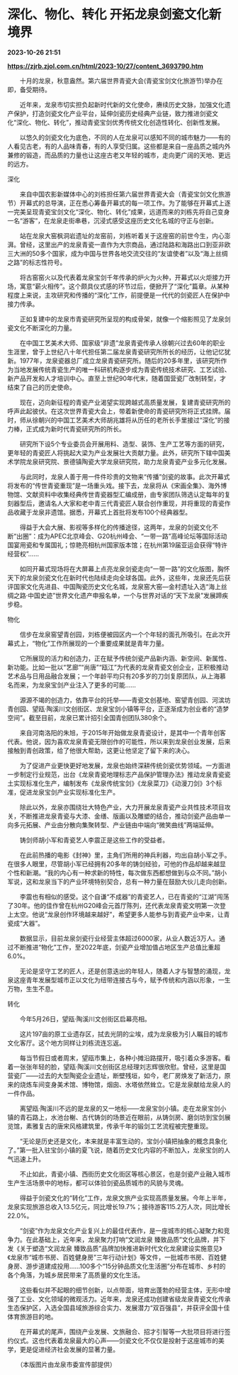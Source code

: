 # 深化、物化、转化 开拓龙泉剑瓷文化新境界

**2023-10-26 21:51**

**https://zjrb.zjol.com.cn/html/2023-10/27/content_3693790.htm**

　　十月的龙泉，秋意盎然。第六届世界青瓷大会(青瓷宝剑文化旅游节)举办在即，备受期待。

　　近年来，龙泉市切实担负起新时代新的文化使命，赓续历史文脉，加强文化遗产保护，打造剑瓷文化产业平台，延伸剑瓷历史经典产业链，致力推进剑瓷文化“深化、物化、转化”，推动青瓷宝剑优秀传统文化创造性转化、创新性发展。

　　以悠久的剑瓷文化为底色，不同的人在龙泉可以感知不同的城市魅力——有的人看见古老，有的人品味青春，有的人享受归属。这些都是来自一座品质之城内外兼修的锻造，而品质的力量也让这座古老又年轻的城市，走向更广阔的天地、更远的远方。

深化

　　来自中国农影新媒体中心的刘栋担任第六届世界青瓷大会（青瓷宝剑文化旅游节）开幕式的总导演，正在悉心筹备开幕式的每一项工作。为了能够在开幕式上逐一完美呈现青瓷宝剑文化“深化、物化、转化”成果，远道而来的刘栋先将自己变身一名“游客”，在龙泉走街串巷，沉浸式感受这座历史文化名城的守正与创新。

　　站在龙泉大窑枫洞岩遗址的龙窑前，刘栋听着关于这座窑的前世今生，内心澎湃。曾经，这里出产的龙泉青瓷一直作为大宗商品，通过陆路和海路出口到亚非欧三大洲的50多个国家，成为中国与世界各地交流交往的“友谊使者”以及“海上丝绸之路”的标志性符号。

　　将古窑窑火以及代表着龙泉宝剑千年传承的炉火为火种，开幕式以火炬接力开场，寓意“薪火相传”。这个颇具仪式感的环节过后，便掀开了“深化”篇章。从某种程度上来说，主攻研究和传播的“深化”工作，前提便是一代代的剑瓷匠人在保护中接力传承。

　　正如复建中的龙泉市青瓷研究所呈现的构成骨架，就像一个缩影照见了龙泉剑瓷文化不断深化的力量。

　　在中国工艺美术大师、国家级“非遗”龙泉青瓷传承人徐朝兴过去60年的职业生涯里，曾于上世纪八十年代担任第二届龙泉青瓷研究所所长的经历，让他记忆犹新。1977年，龙泉瓷器总厂成立龙泉青瓷研究所。随后的20多年里，该研究所作为当地发展传统青瓷生产的唯一科研机构逐步成为青瓷传统技术研究、工艺试验、新产品开发和人才培训中心。直至上世纪90年代末，随着国营瓷厂改制转型，才结束了自己的历史使命。

　　现在，迈向新征程的青瓷产业渴望实现跨越式高质量发展，复建青瓷研究所的呼声此起彼伏。在这次世界青瓷大会上，带着新使命的青瓷研究所将正式挂牌。届时，师从徐朝兴的中国工艺美术大师胡兆雄将从历任的老所长手里接过“深化”的接力棒，正式成为新时代青瓷研究所的所长。

　　研究所下设5个专业委员会开展用料、造型、装饰、生产工艺等方面的研究，更年轻的青瓷匠人将挑起大梁为产业发展壮大贡献力量。此外，研究所下辖中国美术学院龙泉研究院、景德镇陶瓷大学龙泉研究院，助力龙泉青瓷产业多元化发展。

　　与此同时，龙泉人善于用一件件珍贵的文物来“传播”剑瓷的故事。此次开幕式将发布的“传世青瓷重现”是一场重头戏。接下去，龙泉将从《宋画全集》、海外博物馆、文献资料中收集经典传世青瓷器型汇编成册，由专家团队筛选认定每年的复刻器型后，邀请名人大家和老中青三代青瓷匠人联合创作重现，并将重现的青瓷作品收藏于龙泉非遗馆。据悉，开幕式上首批将发布100个经典器型。

　　得益于大会大展、影视等多样化的传播途径，这两年，龙泉的剑瓷文化不断“出圈”：成为APEC北京峰会、G20杭州峰会、“一带一路”高峰论坛等国际活动国宴用瓷和专属国礼；惊艳亮相杭州国家版本馆；在杭州第19届亚运会获得“特许经营权”……

　　如同开幕式现场将在大屏幕上点亮龙泉剑瓷走向“一带一路”的文化版图，胸怀天下的龙泉剑瓷文化在新时代也陆续走向全球各国。此外，这些年，龙泉还先后获评国家文化先进县、中国陶瓷历史文化名城，龙泉窑大窑—金村遗址入选“海上丝绸之路·中国史迹”世界文化遗产申报名单，一个与世界对话的“天下龙泉”发展蹄疾步稳。

物化

　　信步在龙泉窑望青创园，刘栋便被园区内一个个年轻的面孔所吸引。在此次开幕式上，“物化”工作所展现的一个重要成果就是青年力量。

　　它所展现的活力和创造力，正在赋予传统剑瓷产品新内涵、新空间、新属性、新功能。比如一批以“艺廊”“尚唐”“瓯江”为代表的龙泉青瓷文创企业，正积极推动艺术品与日用品融合发展；一个年龄平均只有20多岁的刀剑复原团队，从上海慕名而来，为龙泉宝剑产业注入了更多的可能……

　　源源不竭的创造力，依靠平台的托举——青瓷文创基地、窑望青创园、河滨坊青创园、望瓯·陶溪川文创街区、龙泉宝剑小镇等平台，正逐渐成为创业者的“造梦空间”。截至目前，龙泉已累计招引全国青创团队380余个。

　　来自河南洛阳的朱旭，于2015年开始做龙泉青瓷设计，是其中一个青年创客代表。他说，因为喜欢龙泉青瓷无限创作的可能性，所以来到龙泉创业发展，后来接触到青创政策，给了他很大帮助，这更让他坚定了留下来的决心。

　　为了促进产业更快更好地发展，龙泉也始终深耕传统剑瓷优势领域。一方面进一步制定行业规范，出台《龙泉青瓷地理标志产品保护管理办法》推动龙泉青瓷瓷土实现标准化生产，编制发布《龙泉传统宝剑》《龙泉菜刀》《动漫刀剑》3个标准，促进龙泉宝剑产业实现标准化生产。

　　除此以外，龙泉亦围绕壮大特色产业，大力开展龙泉青瓷产业共性技术项目攻关，不断推进龙泉青瓷与大漆、金缮、版画以及雕塑的结合，推动剑瓷产品由单一向多元拓展、产业由分散向集聚转型、产业链由中端向“微笑曲线”两端延伸。

　　铸剑师胡小军和青瓷艺人李震正是这些工作的受益者。

　　在此前热播的电影《封神》里，主角们所用的神兵利器，均出自胡小军之手。在很多人眼里，尽管胡小军已经拥有20多年的铸剑经验，可他的作品却越来越显个性和新潮。“我的内心有一种求新的特性，每次做东西都想做到与众不同。”胡小军说，这和龙泉当下的产业环境特别契合，总有一种力量在鼓励大伙儿走向创新。

　　李震也有相似的感受。这个自谦“不成器”的青瓷艺人，已在青瓷的“江湖”闯荡了30年。他的佳作曾在杭州G20峰会元首厅陈列，还代表龙泉青瓷文明第一次登上太空。他说“龙泉创作环境越来越好”，希望更多人能参与到青瓷产业中来，让青瓷成“大器”。

　　数据显示，目前龙泉剑瓷行业经营主体超过6000家，从业人数近3万人。通过不断推进“物化”工作，至2022年底，剑瓷产业增加值占地区生产总值比重超6.0%。

　　无论是坚守工艺的匠人，还是创意迭出的年轻人，随着人才与智慧的涌现，龙泉这座青年发展型城市正以文化为纽带连接古与今，赋予传统和内涵以形象，一生万物，生生不息。

转化

　　今年5月26日，望瓯·陶溪川文创街区启幕亮相。

　　这片197亩的原工业遗存区，拭去光阴的尘埃，成为龙泉极为引人瞩目的城市文化客厅。这个地方同样让刘栋流连忘返。

　　每当节假日或者周末，望瓯市集上，各种小摊沿路摆开，吸引着众多游客。看着一张张年轻的脸，望瓯·陶溪川文创街区总经理刘志辉很欣慰。曾经，这里是国营瓷厂——过去的大型陶瓷企业遗址，断壁残垣，如今，老厂房焕发了新活力，原来的烧炼车间变身美术馆、博物馆，烟囱、水塔依然耸立。它是龙泉献给龙泉人的一件作品。

　　离望瓯·陶溪川不远的是龙泉的又一地标——龙泉宝剑小镇。走在龙泉宝剑小镇的青石路上，水池台榭、古代铸剑的场景近在眼前，从铸剑房、磨剑坊到宝剑展览馆，素雅复古的唐宋风格建筑里，传承千年的锻剑工艺流程被完整重现。

　　“无论是历史还是文化，本来就是丰富生动的，宝剑小镇把抽象的概念具象化了。”第一批入驻宝剑小镇的夏飞说，随着历史文化内容的不断加入，龙泉宝剑的人气迅速上升。

　　不止如此，青瓷小镇、西街历史文化街区等核心景区，也是剑瓷产业融入城市生产生活场景中的地标，都可以体验剑瓷品质城市的风貌与灵魂。

　　得益于剑瓷文化的“转化”工作，龙泉文旅产业实现高质量发展。今年上半年，龙泉实现旅游总收入13.5亿元，同比增长19.7%；接待游客115.2万人次，同比增长22.0%。

　　“剑瓷”作为龙泉文化产业复兴上的最佳代表作，是一座城市的核心凝聚力和竞争力。在此基础上，近年来，龙泉聚力打响“文润龙泉 臻致品质”文化品牌，并下发《关于塑造“文润龙泉 臻致品质”品牌加快推进新时代文化龙泉建设实施意见》《龙泉市“城市书房、百姓健身房”三年行动计划》等文件，一批城市书房、百姓健身房、游步道建成投用……100多个“15分钟品质文化生活圈”分布在城市、乡村的各个角落，为城乡居民带来了高质量的文化生活。

　　这些看似并不起眼的细节创新，以点带面，培育出蓬勃的经营主体，无形中增强了工业、文化领域的微观活力。近年来，龙泉还成功创建省级龙泉青瓷文化传承生态保护区，入选全国县域旅游综合实力、发展潜力“双百强县”，并获评全国十佳体育旅游目的地。

　　在开幕式的尾声，围绕产业发展、文旅融合、招才引智等一大批项目将进行签约仪式。这也代表着龙泉最大的心声——剑瓷文化不仅仅是投射于这座城市的美学，更是促进经济社会发展的显著力量。

　　（本版图片由龙泉市委宣传部提供）